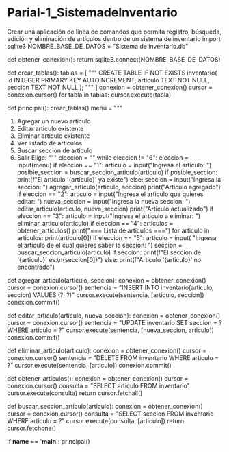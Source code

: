 # Parial-1_SistemadeInventario
Crear una aplicación de línea de comandos que permita registro, búsqueda, edición y eliminación de artículos dentro de un sistema de inventario
import sqlite3
NOMBRE_BASE_DE_DATOS = "Sistema de inventario.db"


def obtener_conexion():
    return sqlite3.connect(NOMBRE_BASE_DE_DATOS)


def crear_tablas():
    tablas = [
        """
        CREATE TABLE IF NOT EXISTS inventario(
            id INTEGER PRIMARY KEY AUTOINCREMENT,
            articulo TEXT NOT NULL,
            seccion TEXT NOT NULL
        );
        """
    ]
    conexion = obtener_conexion()
    cursor = conexion.cursor()
    for tabla in tablas:
        cursor.execute(tabla)


def principal():
    crear_tablas()
    menu = """
1) Agregar un nuevo articulo
2) Editar articulo existente
3) Eliminar articulo existente
4) Ver listado de articulos
5) Buscar seccion de articulo
6) Salir
Elige: """
    eleccion = ""
    while eleccion != "6":
        eleccion = input(menu)
        if eleccion == "1":
            articulo = input("Ingresa el articulo: ")
            posible_seccion = buscar_seccion_articulo(articulo)
            if posible_seccion:
                print(f"El articulo '{articulo}' ya existe")
            else:
                seccion = input("Ingresa la seccion: ")
                agregar_articulo(articulo, seccion)
                print("Articulo agregado")
        if eleccion == "2":
            articulo = input("Ingresa el articulo que quieres editar: ")
            nueva_seccion = input("Ingresa la nueva seccion: ")
            editar_articulo(articulo, nueva_seccion)
            print("Articulo actualizado")
        if eleccion == "3":
            articulo = input("Ingresa el articulo a eliminar: ")
            eliminar_articulo(articulo)
        if eleccion == "4":
            articulos = obtener_articulos()
            print("=== Lista de articulos ===")
            for articulo in articulos:
                print(articulo[0])
        if eleccion == "5":
            articulo = input(
                "Ingresa el articulo de el cual quieres saber la seccion: ")
            seccion = buscar_seccion_articulo(articulo)
            if seccion:
                print(f"El seccion de '{articulo}' es:\n{seccion[0]}")
            else:
                print(f"Articulo '{articulo}' no encontrado")


def agregar_articulo(articulo, seccion):
    conexion = obtener_conexion()
    cursor = conexion.cursor()
    sentencia = "INSERT INTO inventario(articulo, seccion) VALUES (?, ?)"
    cursor.execute(sentencia, [articulo, seccion])
    conexion.commit()


def editar_articulo(articulo, nueva_seccion):
    conexion = obtener_conexion()
    cursor = conexion.cursor()
    sentencia = "UPDATE inventario SET seccion = ? WHERE articulo = ?"
    cursor.execute(sentencia, [nueva_seccion, articulo])
    conexion.commit()


def eliminar_articulo(articulo):
    conexion = obtener_conexion()
    cursor = conexion.cursor()
    sentencia = "DELETE FROM inventario WHERE articulo = ?"
    cursor.execute(sentencia, [articulo])
    conexion.commit()


def obtener_articulos():
    conexion = obtener_conexion()
    cursor = conexion.cursor()
    consulta = "SELECT articulo FROM inventario"
    cursor.execute(consulta)
    return cursor.fetchall()


def buscar_seccion_articulo(articulo):
    conexion = obtener_conexion()
    cursor = conexion.cursor()
    consulta = "SELECT seccion FROM inventario WHERE articulo = ?"
    cursor.execute(consulta, [articulo])
    return cursor.fetchone()


if __name__ == '__main__':
    principal()
